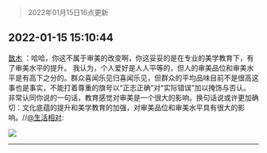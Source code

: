 > 2022年01月15日16点更新
<link rel="stylesheet" href="https://cdn.jsdelivr.net/gh/taotie6/sampleJSON@main/css/photo_show.css">
<meta name="referrer" content="no-referrer" />


 ## 2022-01-15 15:10:44 

 [㪚木](https://www.coolapk.com/feed/32839161?shareKey=YjBjZWNjYTBjNDVhNjFlMjdlYTU~) ：哈哈，你这不属于审美的改变啊，你这妥妥的是在专业的美学教育下，有了审美水平的提升。
我认为，个人爱好是人人平等的，但人的审美品位和审美水平是有高下之分的。群众喜闻乐见归喜闻乐见，但群众的平均品味目前不是很高这事也是事实，不能打着尊重的旗号以“正志正确”对“实际错误”加以掩饰与否认<!--break-->。
非常认同你说的一句话，教育感觉对审美是一个很大的影响。换句话说或许更加确切：文化底蕴的提升和美学教育的加强，对审美品位和审美水平具有很大的影响。//<a class="feed-link-uname" href="/u/生活相对">@生活相对</a>: 

<div class="album">
<img class="img-item" src="http://image.coolapk.com/feed/2020/0606/14/1081091_5f842319_5639_0655@300x300.gif" />
</div>

 ------- 

